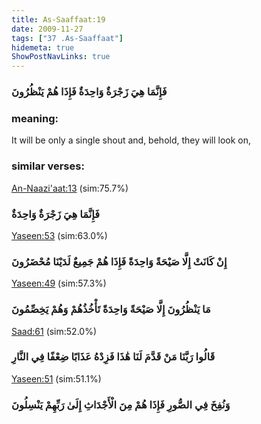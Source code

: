 ```yaml
---
title: As-Saaffaat:19
date: 2009-11-27
tags: ["37 .As-Saaffaat"]
hidemeta: true 
ShowPostNavLinks: true 
---
```

### فَإِنَّمَا هِيَ زَجْرَةٌ وَاحِدَةٌ فَإِذَا هُمْ يَنْظُرُونَ
### meaning: 
It will be only a single shout and, behold, they will look on,
### similar verses: 

[An-Naazi'aat:13](/79/13) (sim:75.7%)

### فَإِنَّمَا هِيَ زَجْرَةٌ وَاحِدَةٌ

[Yaseen:53](/36/53) (sim:63.0%)

### إِنْ كَانَتْ إِلَّا صَيْحَةً وَاحِدَةً فَإِذَا هُمْ جَمِيعٌ لَدَيْنَا مُحْضَرُونَ

[Yaseen:49](/36/49) (sim:57.3%)

### مَا يَنْظُرُونَ إِلَّا صَيْحَةً وَاحِدَةً تَأْخُذُهُمْ وَهُمْ يَخِصِّمُونَ

[Saad:61](/38/61) (sim:52.0%)

### قَالُوا رَبَّنَا مَنْ قَدَّمَ لَنَا هَٰذَا فَزِدْهُ عَذَابًا ضِعْفًا فِي النَّارِ

[Yaseen:51](/36/51) (sim:51.1%)

### وَنُفِخَ فِي الصُّورِ فَإِذَا هُمْ مِنَ الْأَجْدَاثِ إِلَىٰ رَبِّهِمْ يَنْسِلُونَ
